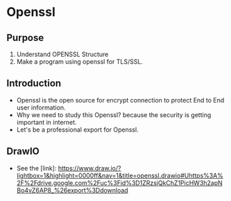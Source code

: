 <link href="homepage.css" rel="stylesheet">

# Openssl

## Purpose

1. Understand OPENSSL Structure
2. Make a program using openssl for TLS/SSL.

## Introduction

* Openssl is the open source for encrypt connection to protect End to End user information.
* Why we need to study this Openssl? because the security is getting important in internet.
* Let's be a professional export for Openssl.


## DrawIO

* See the [link]: https://www.draw.io/?lightbox=1&highlight=0000ff&nav=1&title=openssl.drawio#Uhttps%3A%2F%2Fdrive.google.com%2Fuc%3Fid%3D1ZRzsjQkChZ1PicHW3h2apNBo4vZ6AP8_%26export%3Ddownload
